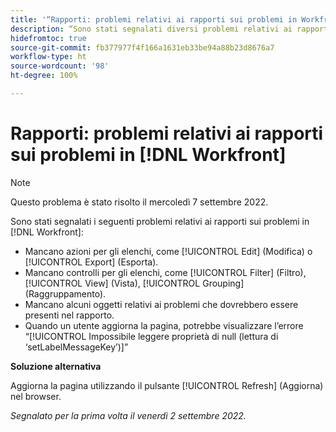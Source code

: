 ```yaml
---
title: '“Rapporti: problemi relativi ai rapporti sui problemi in Workfront”'
description: “Sono stati segnalati diversi problemi relativi ai rapporti sui problemi in  [!DNL Workfront].”
hidefromtoc: true
source-git-commit: fb377977f4f166a1631eb33be94a88b23d8676a7
workflow-type: ht
source-wordcount: '98'
ht-degree: 100%

---
```



# Rapporti: problemi relativi ai rapporti sui problemi in [!DNL Workfront]

>[!NOTE]
>
>Questo problema è stato risolto il mercoledì 7 settembre 2022.

Sono stati segnalati i seguenti problemi relativi ai rapporti sui problemi in [!DNL Workfront]:

* Mancano azioni per gli elenchi, come [!UICONTROL Edit] (Modifica) o [!UICONTROL Export] (Esporta).
* Mancano controlli per gli elenchi, come [!UICONTROL Filter] (Filtro), [!UICONTROL View] (Vista), [!UICONTROL Grouping] (Raggruppamento).
* Mancano alcuni oggetti relativi ai problemi che dovrebbero essere presenti nel rapporto.
* Quando un utente aggiorna la pagina, potrebbe visualizzare l’errore “[!UICONTROL Impossibile leggere proprietà di null (lettura di ‘setLabelMessageKey’)]”

**Soluzione alternativa**

Aggiorna la pagina utilizzando il pulsante [!UICONTROL Refresh] (Aggiorna) nel browser.

_Segnalato per la prima volta il venerdì 2 settembre 2022._

